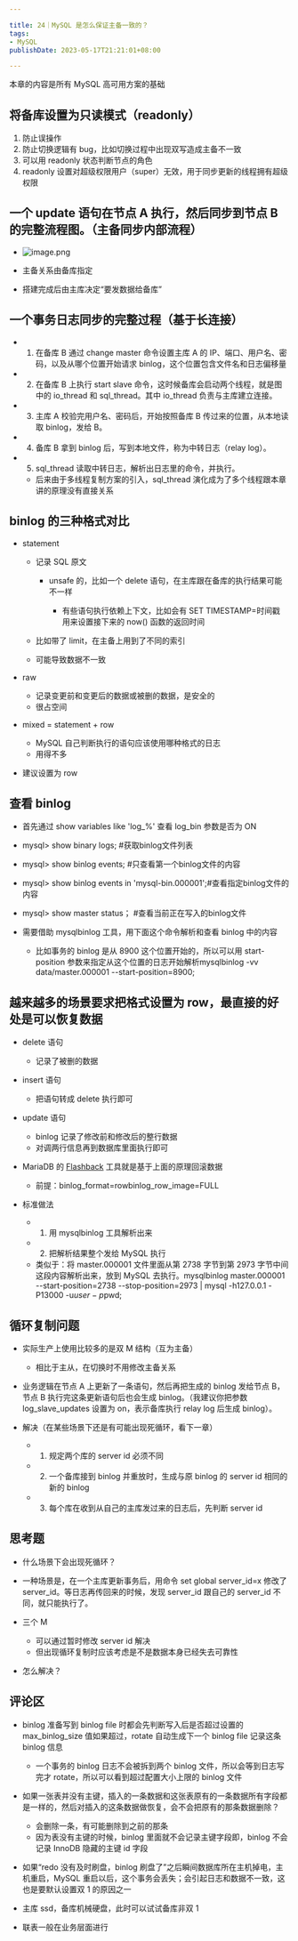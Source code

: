 ```yaml
---

title: 24｜MySQL 是怎么保证主备一致的？
tags:
- MySQL
publishDate: 2023-05-17T21:21:01+08:00

---
```


本章的内容是所有 MySQL 高可用方案的基础

## 将备库设置为只读模式（readonly）

1. 防止误操作
2. 防止切换逻辑有 bug，比如切换过程中出现双写造成主备不一致
3. 可以用 readonly 状态判断节点的角色
4. readonly 设置对超级权限用户（super）无效，用于同步更新的线程拥有超级权限

## 一个 update 语句在节点 A 执行，然后同步到节点 B 的完整流程图。（主备同步内部流程）
  - ![image.png](https://cdn.jsdelivr.net/gh/11ze/static/images/mysql45-24-1.png)


  - 主备关系由备库指定
  - 搭建完成后由主库决定“要发数据给备库”

## 一个事务日志同步的完整过程（基于长连接）

  - 1. 在备库 B 通过 change master 命令设置主库 A 的 IP、端口、用户名、密码，以及从哪个位置开始请求 binlog，这个位置包含文件名和日志偏移量
  - 2. 在备库 B 上执行 start slave 命令，这时候备库会启动两个线程，就是图中的 io_thread 和 sql_thread。其中 io_thread 负责与主库建立连接。
  - 3. 主库 A 校验完用户名、密码后，开始按照备库 B 传过来的位置，从本地读取 binlog，发给 B。
  - 4. 备库 B 拿到 binlog 后，写到本地文件，称为中转日志（relay log）。
  - 5. sql_thread 读取中转日志，解析出日志里的命令，并执行。

    - 后来由于多线程复制方案的引入，sql_thread 演化成为了多个线程跟本章讲的原理没有直接关系

## binlog 的三种格式对比

  - statement

    - 记录 SQL 原文

      - unsafe 的，比如一个 delete 语句，在主库跟在备库的执行结果可能不一样

        - 有些语句执行依赖上下文，比如会有 SET TIMESTAMP=时间戳 用来设置接下来的 now() 函数的返回时间

    - 比如带了 limit，在主备上用到了不同的索引

    - 可能导致数据不一致

  - raw

    - 记录变更前和变更后的数据或被删的数据，是安全的
    - 很占空间

  - mixed = statement + row

    - MySQL 自己判断执行的语句应该使用哪种格式的日志
    - 用得不多

  - 建议设置为 row

## 查看 binlog

  - 首先通过 show variables like 'log_%' 查看 log_bin 参数是否为 ON
  - mysql> show binary logs; #获取binlog文件列表
  - mysql> show binlog events; #只查看第一个binlog文件的内容
  - mysql> show binlog events in 'mysql-bin.000001';#查看指定binlog文件的内容
  - mysql> show master status； #查看当前正在写入的binlog文件
  - 需要借助 mysqlbinlog 工具，用下面这个命令解析和查看 binlog 中的内容

    - 比如事务的 binlog 是从 8900 这个位置开始的，所以可以用 start-position 参数来指定从这个位置的日志开始解析mysqlbinlog -vv data/master.000001 --start-position=8900;

## 越来越多的场景要求把格式设置为 row，最直接的好处是可以恢复数据

  - delete 语句

    - 记录了被删的数据

  - insert 语句

    - 把语句转成 delete 执行即可

  - update 语句

    - binlog 记录了修改前和修改后的整行数据
    - 对调两行信息再到数据库里面执行即可

  - MariaDB 的 [Flashback](https://mariadb.com/kb/en/flashback/) 工具就是基于上面的原理回滚数据

    - 前提：binlog_format=rowbinlog_row_image=FULL

  - 标准做法

    - 1. 用 mysqlbinlog 工具解析出来
    - 2. 把解析结果整个发给 MySQL 执行
    - 类似于：将 master.000001 文件里面从第 2738 字节到第 2973 字节中间这段内容解析出来，放到 MySQL 去执行。mysqlbinlog master.000001 --start-position=2738 --stop-position=2973 | mysql -h127.0.0.1 -P13000 -u$user -p$pwd;

## 循环复制问题

  - 实际生产上使用比较多的是双 M 结构（互为主备）

    - 相比于主从，在切换时不用修改主备关系

  - 业务逻辑在节点 A 上更新了一条语句，然后再把生成的 binlog 发给节点 B，节点 B 执行完这条更新语句后也会生成 binlog。（我建议你把参数 log_slave_updates 设置为 on，表示备库执行 relay log 后生成 binlog）。
  - 解决（在某些场景下还是有可能出现死循环，看下一章）

    - 1. 规定两个库的 server id 必须不同
    - 2. 一个备库接到 binlog 并重放时，生成与原 binlog 的 server id 相同的新的 binlog
    - 3. 每个库在收到从自己的主库发过来的日志后，先判断 server id

## 思考题

  - 什么场景下会出现死循环？

  - 一种场景是，在一个主库更新事务后，用命令 set global server_id=x 修改了 server_id。等日志再传回来的时候，发现 server_id 跟自己的 server_id 不同，就只能执行了。
  - 三个 M

    - 可以通过暂时修改 server id 解决
    - 但出现循环复制时应该考虑是不是数据本身已经失去可靠性

  - 怎么解决？

## 评论区

  - binlog 准备写到 binlog file 时都会先判断写入后是否超过设置的 max_binlog_size 值如果超过，rotate 自动生成下一个 binlog file 记录这条 binlog 信息

    - 一个事务的 binlog 日志不会被拆到两个 binlog 文件，所以会等到日志写完才 rotate，所以可以看到超过配置大小上限的 binlog 文件

  - 如果一张表并没有主键，插入的一条数据和这张表原有的一条数据所有字段都是一样的，然后对插入的这条数据做恢复，会不会把原有的那条数据删除？

    - 会删除一条，有可能删除到之前的那条
    - 因为表没有主键的时候，binlog 里面就不会记录主键字段即，binlog 不会记录 InnoDB 隐藏的主键 id 字段

  - 如果“redo 没有及时刷盘，binlog 刷盘了”之后瞬间数据库所在主机掉电，主机重启，MySQL 重启以后，这个事务会丢失；会引起日志和数据不一致，这也是要默认设置双 1 的原因之一
  - 主库 ssd，备库机械硬盘，此时可以试试备库非双 1
  - 联表一般在业务层面进行

